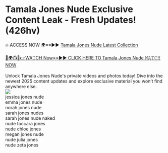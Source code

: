 # Tamala Jones Nude Exclusive Content Leak - Fresh Updates! (426hv)

🔥 ACCESS NOW 🌍==►► <a href="https://tinyurl.com/2mz8nhtm" rel="nofollow">Tamala Jones Nude Latest Collection</a>
<br><br>
[🔴🌍📺📱👉WA𝚃CH Now==►► CLICK HERE TO Tamala Jones Nude 𝚆𝙰𝚃𝙲𝙷 NOW](https://tinyurl.com/2mz8nhtm)
<br><br>
Unlock Tamala Jones Nude's private videos and photos today! Dive into the newest 2025 content updates and explore exclusive material you won’t find anywhere else.
<br>
<a href="https://tinyurl.com/2mz8nhtm" rel="nofollow" data-target="animated-image.originalLink"><img src="https://camo.githubusercontent.com/8a4f000d20f83aca3bf7ec5f350d767afa0574a8a352519fd8cfa583a6f93a33/68747470733a2f2f692e696d6775722e636f6d2f644a486b345a712e676966" data-canonical-src="https://i.imgur.com/dJHk4Zq.gif" style="max-width: 100%; display: inline-block;" data-target="animated-image.originalImage"></a>
<br>
jessica jones nude<br>
emma jones nude<br>
norah jones nude<br>
sarah jones nudes<br>
sarah jones nude naked<br>
nude toccara jones<br>
nude chloe jones<br>
megan jones nude<br>
nude julia jones<br>
nude zeta jones
